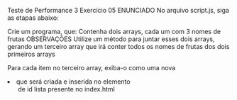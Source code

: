 Teste de Performance 3
Exercício 05
ENUNCIADO
No arquivo script.js, siga as etapas abaixo:

Crie um programa, que:
Contenha dois arrays, cada um com 3 nomes de frutas
OBSERVAÇÕES
Utilize um método para juntar esses dois arrays, gerando um terceiro array que irá conter todos os nomes de frutas dos dois primeiros arrays

Para cada item no terceiro array, exiba-o como uma nova <li> que será criada e inserida no elemento <ul> de id lista presente no index.html